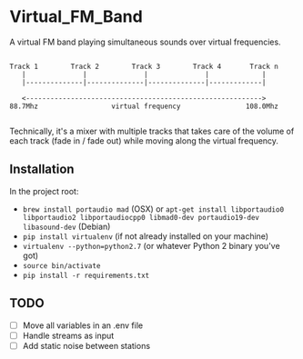 # Virtual_FM_Band
A virtual FM band playing simultaneous sounds over virtual frequencies.

```
                                                                        
Track 1        Track 2        Track 3        Track 4       Track n        
   |              |              |              |             |         
   |--------------|--------------|--------------|-------------|         
                                                                        
   <---------------------------------------------------------->         
88.7Mhz                  virtual frequency                108.0Mhz      
                                                                        
```

Technically, it's a mixer with multiple tracks that takes care of the volume of each track (fade in / fade out) while moving along the virtual frequency.

## Installation

In the project root:
* `brew install portaudio mad` (OSX) or `apt-get install libportaudio0 libportaudio2 libportaudiocpp0 libmad0-dev portaudio19-dev libasound-dev` (Debian)
* `pip install virtualenv` (if not already installed on your machine)
* `virtualenv --python=python2.7` (or whatever Python 2 binary you've got)
* `source bin/activate`
* `pip install -r requirements.txt`

## TODO
  - [ ] Move all variables in an .env file
  - [ ] Handle streams as input
  - [ ] Add static noise between stations
